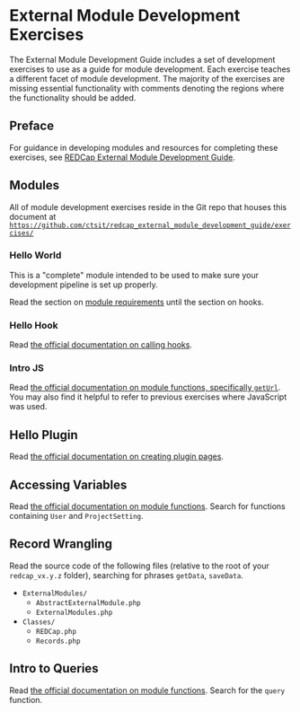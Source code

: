 # External Module Development Exercises

The External Module Development Guide includes a set of development exercises to use as a guide for module development. Each exercise teaches a different facet of module development. The majority of the exercises are missing essential functionality with comments denoting the regions where the functionality should be added.

## Preface

For guidance in developing modules and resources for completing these exercises, see [REDCap External Module Development Guide](https://ctsit.github.io/redcap_external_module_development_guide/). 

## Modules

All of module development exercises reside in the Git repo that houses this document at [`https://github.com/ctsit/redcap_external_module_development_guide/exercises/`](https://github.com/ctsit/redcap_external_module_development_guide/exercises/)

### Hello World
This is a "complete" module intended to be used to make sure your development pipeline is set up properly.

Read the section on [module requirements](https://github.com/vanderbilt/redcap-external-modules/blob/testing/docs/official-documentation.md#module-requirement) until the section on hooks.

### Hello Hook

Read [the official documentation on calling hooks](https://github.com/vanderbilt/redcap-external-modules/blob/testing/docs/official-documentation.md#how-to-call-redcap-hooks).

### Intro JS

Read [the official documentation on module functions, specifically `getUrl`](https://github.com/vanderbilt/redcap-external-modules/blob/testing/docs/framework/v3.md). You may also find it helpful to refer to previous exercises where JavaScript was used.

## Hello Plugin

Read [the official documentation on creating plugin pages](https://github.com/vanderbilt/redcap-external-modules/blob/testing/docs/official-documentation.md#how-to-create-plugin-pages-for-your-module).

## Accessing Variables

Read [the official documentation on module functions](https://github.com/vanderbilt/redcap-external-modules/blob/testing/docs/framework/intro.md). Search for functions containing `User` and `ProjectSetting`.

## Record Wrangling

Read the source code of the following files (relative to the root of your `redcap_vx.y.z` folder), searching for phrases `getData`, `saveData`.
- `ExternalModules/`
    - `AbstractExternalModule.php`
    - `ExternalModules.php`
- `Classes/`
    - `REDCap.php`
    - `Records.php`

## Intro to Queries

Read [the official documentation on module functions](https://github.com/vanderbilt/redcap-external-modules/blob/testing/docs/framework/intro.md). Search for the `query` function.
